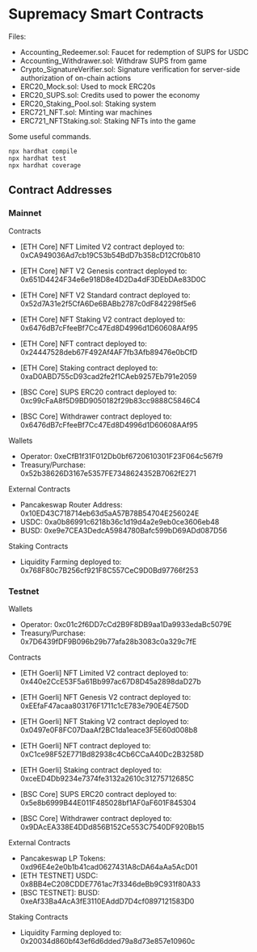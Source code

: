 # Supremacy Smart Contracts

Files:

- Accounting_Redeemer.sol: Faucet for redemption of SUPS for USDC
- Accounting_Withdrawer.sol: Withdraw SUPS from game
- Crypto_SignatureVerifier.sol: Signature verification for server-side authorization of on-chain actions
- ERC20_Mock.sol: Used to mock ERC20s
- ERC20_SUPS.sol: Credits used to power the economy
- ERC20_Staking_Pool.sol: Staking system
- ERC721_NFT.sol: Minting war machines
- ERC721_NFTStaking.sol: Staking NFTs into the game

Some useful commands.

```shell
npx hardhat compile
npx hardhat test
npx hardhat coverage
```

## Contract Addresses

### Mainnet

Contracts

- [ETH Core] NFT Limited V2 contract deployed to: 0xCA949036Ad7cb19C53b54BdD7b358cD12Cf0b810
- [ETH Core] NFT V2 Genesis contract deployed to: 0x651D4424F34e6e918D8e4D2Da4dF3DEbDAe83D0C
- [ETH Core] NFT V2 Standard contract deployed to: 0x52d7A31e2f5CfA6De6BABb2787c0dF842298f5e6
- [ETH Core] NFT Staking V2 contract deployed to: 0x6476dB7cFfeeBf7Cc47Ed8D4996d1D60608AAf95

- [ETH Core] NFT contract deployed to: 0x24447528deb67F492Af4AF7fb3Afb89476e0bCfD
- [ETH Core] Staking contract deployed to: 0xaD0ABD755cD93cad2fe2f1CAeb9257Eb791e2059
- [BSC Core] SUPS ERC20 contract deployed to: 0xc99cFaA8f5D9BD9050182f29b83cc9888C5846C4
- [BSC Core] Withdrawer contract deployed to: 0x6476dB7cFfeeBf7Cc47Ed8D4996d1D60608AAf95

Wallets

- Operator: 0xeCfB1f31F012Db0bf6720610301F23F064c567f9
- Treasury/Purchase: 0x52b38626D3167e5357FE7348624352B7062fE271

External Contracts

- Pancakeswap Router Address: 0x10ED43C718714eb63d5aA57B78B54704E256024E
- USDC: 0xa0b86991c6218b36c1d19d4a2e9eb0ce3606eb48
- BUSD: 0xe9e7CEA3DedcA5984780Bafc599bD69ADd087D56

Staking Contracts

- Liquidity Farming deployed to: 0x768F80c7B256cf921F8C557CeC9D0Bd97766f253

### Testnet

Wallets

- Operator: 0xc01c2f6DD7cCd2B9F8DB9aa1Da9933edaBc5079E
- Treasury/Purchase: 0x7D6439fDF9B096b29b77afa28b3083c0a329c7fE

Contracts

- [ETH Goerli] NFT Limited V2 contract deployed to: 0x440e2CcE53F5a61Bb997ac67D8D45a2898daD27b
- [ETH Goerli] NFT Genesis V2 contract deployed to: 0xEEfaF47acaa803176F1711c1cE783e790E4E750D
- [ETH Goerli] NFT Staking V2 contract deployed to: 0x0497e0F8FC07DaaAf2BC1da1eace3F5E60d008b8
- [ETH Goerli] NFT contract deployed to: 0xC1ce98F52E771Bd82938c4Cb6CCaA40Dc2B3258D
- [ETH Goerli] Staking contract deployed to: 0xceED4Db9234e7374fe3132a2610c31275712685C

- [BSC Core] SUPS ERC20 contract deployed to: 0x5e8b6999B44E011F485028bf1AF0aF601F845304
- [BSC Core] Withdrawer contract deployed to: 0x9DAcEA338E4DDd856B152Ce553C7540DF920Bb15

External Contracts

- Pancakeswap LP Tokens: 0xd96E4e2e0b1b41cad0627431A8cDA64aAa5AcD01
- [ETH TESTNET] USDC: 0x8BB4eC208CDDE7761ac7f3346deBb9C931f80A33
- [BSC TESTNET]: BUSD: 0xeAf33Ba4AcA3fE3110EAddD7D4cf0897121583D0

Staking Contracts

- Liquidity Farming deployed to: 0x20034d860bf43ef6d6dded79a8d73e857e10960c
